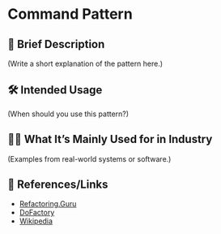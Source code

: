 # Command Pattern

## 📝 Brief Description
(Write a short explanation of the pattern here.)

## 🛠 Intended Usage
(When should you use this pattern?)

## 🧑‍💼 What It’s Mainly Used for in Industry
(Examples from real-world systems or software.)

## 🔗 References/Links
- [Refactoring.Guru](https://refactoring.guru/design-patterns/command)
- [DoFactory](https://www.dofactory.com/net/command-design-pattern)
- [Wikipedia](https://en.wikipedia.org/wiki/Command_pattern)
